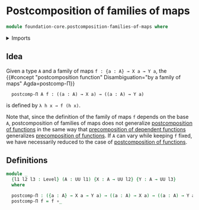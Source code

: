 # Postcomposition of families of maps

```agda
module foundation-core.postcomposition-families-of-maps where
```

<details><summary>Imports</summary>

```agda
open import foundation.universe-levels

open import foundation-core.function-types
```

</details>

## Idea

Given a type `A` and a family of maps `f : {a : A} → X a → Y a`, the
{{#concept "postcomposition function" Disambiguation="by a family of maps" Agda=postcomp-Π}}

```text
  postcomp-Π A f : ((a : A) → X a) → ((a : A) → Y a)
```

is defined by `λ h x → f (h x)`.

Note that, since the definition of the family of maps `f` depends on the base
`A`, postcomposition of families of maps does not generalize
[postcomposition of functions](foundation-core.postcomposition-functions.md) in
the same way that
[precomposition of dependent functions](foundation-core.precomposition-dependent-functions.md)
generalizes
[precomposition of functions](foundation-core.precomposition-functions.md). If
`A` can vary while keeping `f` fixed, we have necessarily reduced to the case of
[postcomposition of functions](foundation-core.postcomposition-functions.md).

## Definitions

```agda
module _
  {l1 l2 l3 : Level} (A : UU l1) {X : A → UU l2} {Y : A → UU l3}
  where

  postcomp-Π : ({a : A} → X a → Y a) → ((a : A) → X a) → ((a : A) → Y a)
  postcomp-Π f = f ∘_
```
